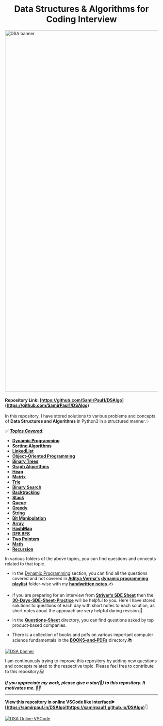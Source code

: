 <div align="center">
<h1>Data Structures & Algorithms for Coding Interview</h1>
</div>

<a href="https://github.com/SamirPaul1/DSAlgo"><img width="1188" alt="DSA banner" src="https://raw.githubusercontent.com/SamirPaulb/assets/main/dsa-in-python.jpg"></a>

#### Repository Link: [https://github.com/SamirPaul1/DSAlgo](https://github.com/SamirPaul1/DSAlgo)

In this repository, I have stored solutions to various problems and concepts of **Data Structures and Algorithms** in Python3 in a structured manner.✨

✅  <ins>_**Topics Covered**_</ins>:
-  [**Dynamic Programming**](https://github.com/SamirPaul1/DSAlgo/tree/main/02_Dynamic-Programming)
-  [**Sorting Algorithms**](https://github.com/SamirPaul1/DSAlgo/tree/main/03_Sorting-Algorithms)
-  [**LinkedList**](https://github.com/SamirPaul1/DSAlgo/tree/main/04_LinkedList)
-  [**Object-Oriented Programming**](https://github.com/SamirPaul1/DSAlgo/tree/main/05_Object-Oriented-Programming)
-  [**Binary Trees**](https://github.com/SamirPaul1/DSAlgo/tree/main/06_Binary-Trees)
-  [**Graph Algorithms**](https://github.com/SamirPaul1/DSAlgo/tree/main/07_Graph)
-  [**Heap**](https://github.com/SamirPaul1/DSAlgo/tree/main/08_Heap)
-  [**Matrix**](https://github.com/SamirPaul1/DSAlgo/tree/main/09_Matrix)
-  [**Trie**](https://github.com/SamirPaul1/DSAlgo/tree/main/10_Trie)
-  [**Binary Search**](https://github.com/SamirPaul1/DSAlgo/tree/main/11_Binary-Search)
-  [**Backtracking**](https://github.com/SamirPaul1/DSAlgo/tree/main/12_Backtracking)
-  [**Stack**](https://github.com/SamirPaul1/DSAlgo/tree/main/13_Stack)
-  [**Queue**](https://github.com/SamirPaul1/DSAlgo/tree/main/14_Queue)
-  [**Greedy**](https://github.com/SamirPaul1/DSAlgo/tree/main/15_Greedy)
-  [**String**](https://github.com/SamirPaul1/DSAlgo/tree/main/16_String)
-  [**Bit Manipulation**](https://github.com/SamirPaul1/DSAlgo/tree/main/17_Bit-Manipulation)
-  [**Array**](https://github.com/SamirPaul1/DSAlgo/tree/main/18_Array)
-  [**HashMap**](https://github.com/SamirPaul1/DSAlgo/tree/main/19_HashMap)
-  [**DFS BFS**](https://github.com/SamirPaul1/DSAlgo/tree/main/20_DFS-BFS)
-  [**Two Pointers**](https://github.com/SamirPaul1/DSAlgo/tree/main/21_Two-Pointers)
-  [**Math**](https://github.com/SamirPaul1/DSAlgo/tree/main/22_Math) 
-  [**Recursion**](https://github.com/SamirPaul1/DSAlgo/tree/main/23_Recursion) 

In various folders of the above topics, you can find questions and concepts related to that topic. 

- In the [Dynamic Programming](https://github.com/SamirPaul1/DSAlgo/tree/main/02_Dynamic-Programming) section, you can find all the questions covered and not covered in [**Aditya Verma's**](https://www.youtube.com/c/AdityaVermaTheProgrammingLord) [**dynamic programming playlist**](https://youtube.com/playlist?list=PL_z_8CaSLPWekqhdCPmFohncHwz8TY2Go) folder-wise with my [**handwritten notes**](https://raw.githubusercontent.com/SamirPaul1/DSAlgo/main/02_Dynamic-Programming/Dynamic-Programming-NOTE.pdf).✍️

- If you are preparing for an interview from [**Striver’s SDE Sheet**](https://takeuforward.org/interviews/strivers-sde-sheet-top-coding-interview-problems/) then the [**30-Days-SDE-Sheet-Practice**](https://github.com/SamirPaul1/DSAlgo/tree/main/30-Days-SDE-Sheet-Practice) will be helpful to you. Here I have stored solutions to questions of each day with short notes to each solution, as short notes about the approach are very helpful during revision.🎯

- In the  [**Questions-Sheet**](https://github.com/SamirPaul1/DSAlgo/tree/main/Questions-Sheet) directory, you can find questions asked by top product-based companies.

- There is a collection of books and pdfs on various important computer science fundamentals in the [**BOOKS-and-PDFs**](https://github.com/SamirPaul1/DSAlgo/tree/main/BOOKS-and-PDFs) directory.📚


<a href="https://github.com/SamirPaul1/DSAlgo"><img alt="DSA banner" src="https://raw.githubusercontent.com/SamirPaulb/assets/main/repository-image-dsalgo-samirpaul1-leetcode-post.jpeg"></a>

I am continuously trying to improve this repository by adding new questions and concepts related to the respective topic. Please feel free to contribute to this repository.💻

<b><i>If you appreciate my work, please give a star(🌟) to this repository. It motivates me. 🚀🚀</i></b>

---

<b>View this repository in online VSCode like interface▶️ [https://samirpaul.in/DSAlgo](https://samirpaul1.github.io/DSAlgo)</b>👇

<a href="#"><img alt="DSA Online VSCode" src="https://raw.githubusercontent.com/SamirPaulb/assets/main/samirpaul.in-DSAlgo-demo.png"></a>